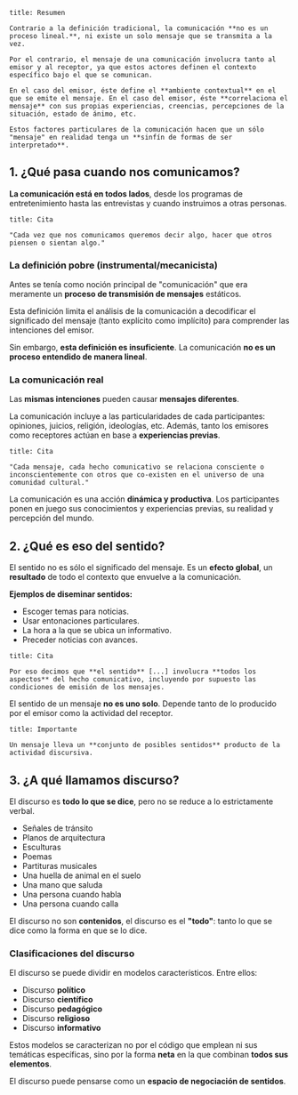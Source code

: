 ```ad-summary
title: Resumen

Contrario a la definición tradicional, la comunicación **no es un proceso lineal.**, ni existe un solo mensaje que se transmita a la vez.

Por el contrario, el mensaje de una comunicación involucra tanto al emisor y al receptor, ya que estos actores definen el contexto específico bajo el que se comunican.

En el caso del emisor, éste define el **ambiente contextual** en el que se emite el mensaje. En el caso del emisor, éste **correlaciona el mensaje** con sus propias experiencias, creencias, percepciones de la situación, estado de ánimo, etc.

Estos factores particulares de la comunicación hacen que un sólo "mensaje" en realidad tenga un **sinfín de formas de ser interpretado**.

```

## 1. ¿Qué pasa cuando nos comunicamos?

**La comunicación está en todos lados**, desde los programas de entretenimiento hasta las entrevistas y cuando instruimos a otras personas.

```ad-quote
title: Cita

"Cada vez que nos comunicamos queremos decir algo, hacer que otros piensen o sientan algo."

```

### La definición pobre (instrumental/mecanicista)

Antes se tenía como noción principal de "comunicación" que era meramente un **proceso de transmisión de mensajes** estáticos.

Esta definición limita el análisis de la comunicación a decodificar el significado del mensaje (tanto explícito como implícito) para comprender las intenciones del emisor.

Sin embargo, **esta definición es insuficiente**. La comunicación **no es un proceso entendido de manera lineal**.

### La comunicación real

Las **mismas intenciones** pueden causar **mensajes diferentes**.

La comunicación incluye a las particularidades de cada participantes: opiniones, juicios, religión, ideologías, etc. Además, tanto los emisores como receptores actúan en base a **experiencias previas**.

```ad-quote
title: Cita

"Cada mensaje, cada hecho comunicativo se relaciona consciente o inconscientemente con otros que co-existen en el universo de una comunidad cultural."

```

La comunicación es una acción **dinámica y productiva**. Los participantes ponen en juego sus conocimientos y experiencias previas, su realidad y percepción del mundo.

## 2. ¿Qué es eso del sentido?

El sentido no es sólo el significado del mensaje. Es un **efecto global**, un **resultado** de todo el contexto que envuelve a la comunicación.

**Ejemplos de diseminar sentidos:**

- Escoger temas para noticias.
- Usar entonaciones particulares.
- La hora a la que se ubica un informativo.
- Preceder noticias con avances.

```ad-quote
title: Cita

Por eso decimos que **el sentido** [...] involucra **todos los aspectos** del hecho comunicativo, incluyendo por supuesto las condiciones de emisión de los mensajes.

```

El sentido de un mensaje **no es uno solo**. Depende tanto de lo producido por el emisor como la actividad del receptor.

```ad-important
title: Importante

Un mensaje lleva un **conjunto de posibles sentidos** producto de la actividad discursiva.

```

## 3. ¿A qué llamamos discurso?

El discurso es **todo lo que se dice**, pero no se reduce a lo estrictamente verbal.

- Señales de tránsito
- Planos de arquitectura
- Esculturas
- Poemas
- Partituras musicales
- Una huella de animal en el suelo
- Una mano que saluda
- Una persona cuando habla
- Una persona cuando calla

El discurso no son **contenidos**, el discurso es el **"todo"**: tanto lo que se dice como la forma en que se lo dice.

### Clasificaciones del discurso

El discurso se puede dividir en modelos característicos. Entre ellos:

- Discurso **político**
- Discurso **científico**
- Discurso **pedagógico**
- Discurso **religioso**
- Discurso **informativo**

Estos modelos se caracterizan no por el código que emplean ni sus temáticas específicas, sino por la forma **neta** en la que combinan **todos sus elementos**.

El discurso puede pensarse como un **espacio de negociación de sentidos**.
